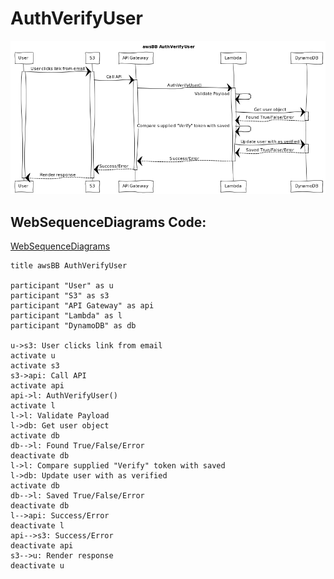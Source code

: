 # AuthVerifyUser
![](./AUTHVERIFYUSER.png)

## WebSequenceDiagrams Code:
[WebSequenceDiagrams](https://www.websequencediagrams.comm)

```
title awsBB AuthVerifyUser

participant "User" as u
participant "S3" as s3
participant "API Gateway" as api
participant "Lambda" as l
participant "DynamoDB" as db

u->s3: User clicks link from email
activate u
activate s3
s3->api: Call API
activate api
api->l: AuthVerifyUser()
activate l
l->l: Validate Payload
l->db: Get user object
activate db
db-->l: Found True/False/Error
deactivate db
l->l: Compare supplied "Verify" token with saved
l->db: Update user with as verified
activate db
db-->l: Saved True/False/Error
deactivate db
l-->api: Success/Error
deactivate l
api-->s3: Success/Error
deactivate api
s3-->u: Render response
deactivate u
```
